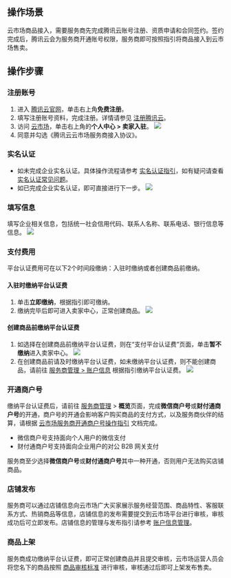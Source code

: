 
## 操作场景
云市场商品接入，需要服务商先完成腾讯云账号注册、资质申请和合同签约。签约完成后，腾讯云会为服务商开通账号权限，服务商即可按照指引将商品接入到云市场售卖。



## 操作步骤
### 注册账号
1. 进入 [腾讯云官网](https://cloud.tencent.com/)，单击右上角**免费注册**。
2. 填写注册账号资料，完成注册。详情请参见 [注册腾讯云](https://cloud.tencent.com/document/product/378/17985)。
3. 访问 [云市场](https://market.cloud.tencent.com)，单击右上角的**个人中心 > 卖家入驻**。
![](https://main.qcloudimg.com/raw/5cf5e0c241491f223e5cff1cd7c31be3.jpg)
4. 同意并勾选《腾讯云云市场服务商接入协议》。


### 实名认证
- 如未完成企业实名认证。具体操作流程请参考 [实名认证指引](https://cloud.tencent.com/document/product/378/3629)，如有疑问请查看 [实名认证常见问题](https://cloud.tencent.com/document/product/378/12037)。
- 如已完成企业实名认证，即可直接进行下一步。
![](https://main.qcloudimg.com/raw/c30b02fc6e72c720b007671ded71b565.png)


### 填写信息
填写企业相关信息，包括统一社会信用代码、联系人名称、联系电话、银行信息等信息。
![](https://main.qcloudimg.com/raw/03630c5342fc4f089f68371ed645ad3f.png)

### 支付费用
平台认证费用可在以下2个时间段缴纳：入驻时缴纳或者创建商品前缴纳。

#### 入驻时缴纳平台认证费
1. 单击**立即缴纳**，根据指引即可缴纳。
2. 缴纳完毕后即可进入卖家中心，正常创建商品。
![](https://qcloudimg.tencent-cloud.cn/raw/37559a72e39ed342a5bb43a40ec34f0c.png)


#### 创建商品前缴纳平台认证费
1. 如选择在创建商品前缴纳平台认证费，则在“支付平台认证费”页面，单击**暂不缴纳**进入卖家中心。
![](https://qcloudimg.tencent-cloud.cn/raw/09c1586c91c33287391ba8d2e5f8fb0d.png)
2. 在创建商品前请及时缴纳平台认证费，如未缴纳平台认证费，则不能创建商品，请前往 [服务商管理 > 账户信息](https://console.cloud.tencent.com/serviceprovider/info) 根据指引缴纳平台认证费。
![](https://qcloudimg.tencent-cloud.cn/raw/d1e334f92de5b033723f3fe30ccae3e2.png)

### 开通商户号
缴纳平台认证费后，请前往 [服务商管理](https://console.cloud.tencent.com/serviceprovider/overview) > **概览**页面，完成**微信商户号**或**财付通商户号**的开通，商户号的开通会影响客户购买商品的支付方式，以及服务商伙伴的结算，请根据 [云市场服务商开通商户号操作指引](https://cloud.tencent.com/document/product/306/64638) 文档完成。
- 微信商户号支持面向个人用户的微信支付
- 财付通商户号支持面向企业用户的对公 B2B 网关支付

服务商至少选择**微信商户号**或**财付通商户号**其中一种开通，否则用户无法购买店铺商品。


### 店铺发布
服务商可以通过店铺信息向云市场广大买家展示服务经营范围、商品特性、客服联系方式、热销商品等信息，店铺信息的发布需要提交到云市场平台进行审核，审核成功后可立即发布。店铺信息的管理与发布指引请参考 [账户信息管理](https://cloud.tencent.com/document/product/306/20482#.E5.BA.97.E9.93.BA.E4.BF.A1.E6.81.AF.E7.AE.A1.E7.90.86)。

### 商品上架
服务商成功缴纳平台认证费，即可正常创建商品并且提交审核，云市场运营人员会将您名下的商品按照 [商品审核标准](https://cloud.tencent.com/document/product/306/31933) 进行审核，审核通过后即可上架发布售卖。


